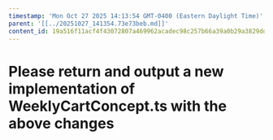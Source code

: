 ```yaml
---
timestamp: 'Mon Oct 27 2025 14:13:54 GMT-0400 (Eastern Daylight Time)'
parent: '[[../20251027_141354.73e73beb.md]]'
content_id: 19a516f11acf4f43072807a469962acadec98c257b66a39a0b29a3829dd09089
---
```


# Please return and output a new implementation of WeeklyCartConcept.ts with the above changes
